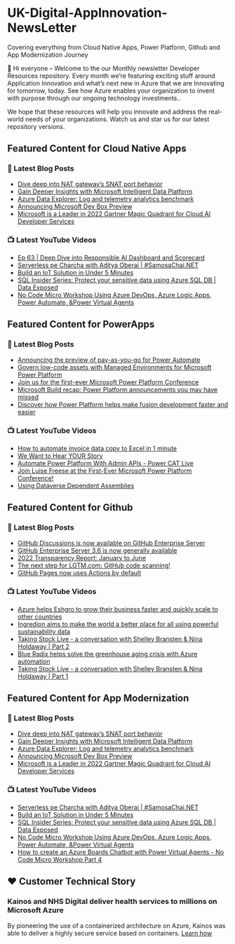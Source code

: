 # UK-Digital-AppInnovation-NewsLetter

Covering everything from Cloud Native Apps, Power Platform, Github and App Modernization Journey

👋 Hi everyone – Welcome to the our Monthly newsletter Developer Resources repository. Every month we’re featuring exciting stuff around Application Innovation and what’s next new in Azure that we are Innovating for tomorrow, today. See how Azure enables your organization to invent with purpose through our ongoing technology investments..


We hope that these resources will help you innovate and address the real-world needs of your organizations. Watch us and star us for our latest repository versions.

## Featured Content for Cloud Native Apps


### 📝 Latest Blog Posts

    
<!-- BLOGCNA:START -->
- [Dive deep into NAT gateway’s SNAT port behavior](https://azure.microsoft.com/blog/dive-deep-into-nat-gateway-s-snat-port-behavior/)
- [Gain Deeper Insights with Microsoft Intelligent Data Platform](https://azure.microsoft.com/blog/gain-deeper-insights-with-microsoft-intelligent-data-platform/)
- [Azure Data Explorer: Log and telemetry analytics benchmark](https://azure.microsoft.com/blog/azure-data-explorer-log-and-telemetry-analytics-benchmark/)
- [Announcing Microsoft Dev Box Preview](https://azure.microsoft.com/blog/announcing-microsoft-dev-box-preview/)
- [Microsoft is a Leader in 2022 Gartner Magic Quadrant for Cloud AI Developer Services](https://azure.microsoft.com/blog/microsoft-is-a-leader-in-2022-gartner-magic-quadrant-for-cloud-ai-developer-services/)
<!-- BLOGCNA:END -->

### 📺 Latest YouTube Videos

 
<!-- YOUTUBECNA:START -->
- [Ep 63 | Deep Dive into Responsible AI Dashboard and Scorecard](https://www.youtube.com/watch?v=2ZK9X7YSg20)
- [Serverless pe Charcha with Aditya Oberai | #SamosaChai.NET](https://www.youtube.com/watch?v=dyuyehNDMaI)
- [Build an IoT Solution in Under 5 Minutes](https://www.youtube.com/watch?v=XPK3RUUPbjA)
- [SQL Insider Series: Protect your sensitive data using Azure SQL DB | Data Exposed](https://www.youtube.com/watch?v=5ajazSyWA2I)
- [No Code Micro Workshop Using Azure DevOps, Azure Logic Apps, Power Automate, &amp;Power Virtual Agents](https://www.youtube.com/watch?v=h3emQ3Bzdv0)
<!-- YOUTUBECNA:END -->

##  Featured Content for PowerApps
### 📝 Latest Blog Posts
<!-- BLOGPOWER:START -->
- [Announcing the preview of pay-as-you-go for Power Automate](https://cloudblogs.microsoft.com/powerplatform/2022/07/21/announcing-the-preview-of-pay-as-you-go-for-power-automate/)
- [Govern low-code assets with Managed Environments for Microsoft Power Platform](https://cloudblogs.microsoft.com/powerplatform/2022/07/12/govern-low-code-assets-with-managed-environments-for-microsoft-power-platform/)
- [Join us for the first-ever Microsoft Power Platform Conference](https://cloudblogs.microsoft.com/powerplatform/2022/07/12/join-us-for-the-first-ever-microsoft-power-platform-conference/)
- [Microsoft Build recap: Power Platform announcements you may have missed](https://cloudblogs.microsoft.com/powerplatform/2022/05/31/microsoft-build-recap-power-platform-announcements-you-may-have-missed/)
- [Discover how Power Platform helps make fusion development faster and easier](https://cloudblogs.microsoft.com/powerplatform/2022/05/25/discover-how-power-platform-helps-make-fusion-development-faster-and-easier/)
<!-- BLOGPOWER:END -->
 ### 📺 Latest YouTube Videos
    
<!-- YOUTUBEPOWER:START -->
- [How to automate invoice data copy to Excel in 1 minute](https://www.youtube.com/watch?v=PD2eKTzkZ70)
- [We Want to Hear YOUR Story](https://www.youtube.com/watch?v=bV7M1FiGlPM)
- [Automate Power Platform With Admin APIs - Power CAT Live](https://www.youtube.com/watch?v=TwEd5r7TJJs)
- [Join Luise Freese at the First-Ever Microsoft Power Platform Conference!](https://www.youtube.com/watch?v=huFWor5ZkB8)
- [Using Dataverse Dependent Assemblies](https://www.youtube.com/watch?v=-UkyyCranTk)
<!-- YOUTUBEPOWER:END -->

##  Featured Content for Github
### 📝 Latest Blog Posts
<!-- BLOGGITHUB:START -->
- [GitHub Discussions is now available on GitHub Enterprise Server](https://github.blog/2022-08-17-github-discussions-is-now-available-on-github-enterprise-server/)
- [GitHub Enterprise Server 3.6 is now generally available](https://github.blog/2022-08-17-github-enterprise-server-3-6-is-now-generally-available/)
- [2022 Transparency Report: January to June](https://github.blog/2022-08-16-2022-transparency-report-january-to-june/)
- [The next step for LGTM.com: GitHub code scanning!](https://github.blog/2022-08-15-the-next-step-for-lgtm-com-github-code-scanning/)
- [GitHub Pages now uses Actions by default](https://github.blog/2022-08-10-github-pages-now-uses-actions-by-default/)
<!-- BLOGGITHUB:END -->
### 📺 Latest YouTube Videos
<!-- YOUTUBEGITHUB:START -->
- [Azure helps Eshgro to grow their business faster and quickly scale to other countries](https://www.youtube.com/watch?v=z59bPOjthHU)
- [Ingredion aims to make the world a better place for all using powerful sustainability data](https://www.youtube.com/watch?v=II1lM5fmV-o)
- [Taking Stock Live - a conversation with Shelley Bransten &amp; Nina Holdaway | Part 2](https://www.youtube.com/watch?v=3aRvzn4ChlE)
- [Blue Radix helps solve the greenhouse aging crisis with Azure automation](https://www.youtube.com/watch?v=RbmGSPMHY_s)
- [Taking Stock Live - a conversation with Shelley Bransten &amp; Nina Holdaway | Part 1](https://www.youtube.com/watch?v=TlcNW_K9k4s)
<!-- YOUTUBEGITHUB:END -->
##  Featured Content for App Modernization
### 📝 Latest Blog Posts
<!-- BLOGAPPMOD:START -->
- [Dive deep into NAT gateway’s SNAT port behavior](https://azure.microsoft.com/blog/dive-deep-into-nat-gateway-s-snat-port-behavior/)
- [Gain Deeper Insights with Microsoft Intelligent Data Platform](https://azure.microsoft.com/blog/gain-deeper-insights-with-microsoft-intelligent-data-platform/)
- [Azure Data Explorer: Log and telemetry analytics benchmark](https://azure.microsoft.com/blog/azure-data-explorer-log-and-telemetry-analytics-benchmark/)
- [Announcing Microsoft Dev Box Preview](https://azure.microsoft.com/blog/announcing-microsoft-dev-box-preview/)
- [Microsoft is a Leader in 2022 Gartner Magic Quadrant for Cloud AI Developer Services](https://azure.microsoft.com/blog/microsoft-is-a-leader-in-2022-gartner-magic-quadrant-for-cloud-ai-developer-services/)
<!-- BLOGAPPMOD:END -->
### 📺 Latest YouTube Videos
<!-- YOUTUBEAPPMOD:START -->
- [Serverless pe Charcha with Aditya Oberai | #SamosaChai.NET](https://www.youtube.com/watch?v=dyuyehNDMaI)
- [Build an IoT Solution in Under 5 Minutes](https://www.youtube.com/watch?v=XPK3RUUPbjA)
- [SQL Insider Series: Protect your sensitive data using Azure SQL DB | Data Exposed](https://www.youtube.com/watch?v=5ajazSyWA2I)
- [No Code Micro Workshop Using Azure DevOps, Azure Logic Apps, Power Automate, &amp;Power Virtual Agents](https://www.youtube.com/watch?v=h3emQ3Bzdv0)
- [How to create an Azure Boards Chatbot with Power Virtual Agents - No Code Micro Workshop Part 4](https://www.youtube.com/watch?v=tkLVJ3DoWkI)
<!-- YOUTUBEAPPMOD:END -->


## ♥️ Customer Technical Story 

### Kainos and NHS Digital deliver health services to millions on Microsoft Azure

By pioneering the use of a containerized architecture on Azure, Kainos was able to deliver a highly secure service based on containers. [Learn how](https://customers.microsoft.com/en-us/story/1368348549535774520-kainos-and-nhs-digital-deliver-health-services-to-millions-on-microsoft-azure)


